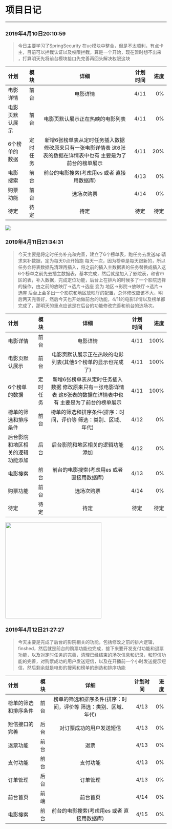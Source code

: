 # 项目日记

--- 

### 2019年4月10日20:10:59
> 今日主要学习了SpringSecurity 在uc模块中整合，但是不太顺利，有点卡主，目前可以拦截认证以及权限拦截，算是一个开始，现在暂时想不出来
，打算明天先将前台模块接口先完善再回头解决权限这块


| 计划  | 模块  | 详细 | 计划时间 | 进度 |
| :------------ |:---------------:|:---------------:|:---------------:|-----:|
| 电影详情 | 前台 | 电影详情 | 4/11 | 0% |
| 电影页默认展示 | 前台 | 电影页默认展示正在热映的电影列表 | 4/11 | 0% |
| 6个榜单的数据 | 定时任务 | 新增6张榜单表从定时任务插入数据 修改原来只有一张电影详情表 这6张表的数据在详情表中也有 主要是为了前台的榜单展示 | 4/11 | 20% |
| 电影搜索 | 前台 | 前台的电影搜索(考虑用es 或者 直接用数据库) | 4/13 | 0% |
| 购票功能 | 前台 | 选场次购票 | 4/14 | 0% |
| 待定 | 待定 | 待定 | 待定 | 待定 |

![](https://encrypted-tbn0.gstatic.com/images?q=tbn:ANd9GcTMg8zQZzTq4qfHMHn7tWuuZvRSNMlxN01gVgVzS6AmtU9bwfSkHQ)


### 2019年4月11日21:34:31
> 今天主要是将定时任务补充和完善，建立了6个榜单表，跑任务去发送api请求来补数据，定为每天0点开始跑 每天一次，因为榜单是每天跟新的，所以任务会将表数据先清理再插入，将之前的插入主数据表的任务替换成插入这6个榜单之前先去插主数据表，基本完成，然后就是加入了影院表，和省市区的表，补入数据，完成定位功能，后台上在排片的时候多了一个影院选择的操作，由之前的放映厅->选片->选座 变为 地区->影院->放映厅->选片->选座  后台上会多出一个影院和地区放映厅的配置，总体修改应该不大，明后两天完善好，然后今天也开始做前台的功能，4/11的电影详情以及榜单都完成了，那明天的重点应该是在后台的功能修改完善和前台的选场次。

| 计划  | 模块  | 详细 | 计划时间 | 进度 |
| :------------ |:---------------:|:---------------:|:---------------:|-----:|
| 电影详情 | 前台 | 电影详情 | 4/11 | 100% |
| 电影页默认展示 | 前台 | 电影页默认展示正在热映的电影列表(其他5个榜单的显示也完成了) | 4/11 | 100% |
| 6个榜单的数据 | 定时任务 | 新增6张榜单表从定时任务插入数据 修改原来只有一张电影详情表 这6张表的数据在详情表中也有 主要是为了前台的榜单展示 | 4/11 | 100% |
| 榜单的筛选和排序条件 | 前台 |榜单的筛选和排序条件(排序：时间，评价等 筛选：类别、区域、年代) | 4/12 | 0% |
| 后台影院和地区相关的逻辑功能添加 | 后台 | 后台影院和地区相关的逻辑功能添加 | 4/12 | 0% |
| 电影搜索 | 前台 | 前台的电影搜索(考虑用es 或者 直接用数据库) | 4/13 | 0% |
| 购票功能 | 前台 | 选场次购票 | 4/14 | 0% |
| 待定 | 待定 | 待定 | 待定 | 待定 |

<img src="http://wx4.sinaimg.cn/large/7280659bgy1ffyvv5vlk2j20hs0hs406.jpg" width=300 height=300/>


### 2019年4月12日21:27:27
> 今天主要是完成了后台的影院相关的功能，包括修改之前的排片逻辑，finshed，然后就是前台的购票功能也完成，接下来要开发支付功能和退票功能，以及对定时任务的完善，清理已经结束的场次信息和记录，和短信功能的完善，对购票成功的用户发送短信，以及在开播前一个小时发送提示短信，然后剩余就是电影的搜索和榜单的删选和排序功能

| 计划  | 模块  | 详细 | 计划时间 | 进度 |
| :------------ |:---------------:|:---------------:|:---------------:|-----:|
| 榜单的筛选和排序条件 | 前台 |榜单的筛选和排序条件(排序：时间，评价等 筛选：类别、区域、年代) | 4/13 | 0% |
| 短信接口的完善 | 后台 | 对订票成功的用户发送短信 | 4/13 | 0% |
| 退票功能 | 前台 | 退票 | 4/13 | 0% |
| 支付功能 | 前台 | 支付功能 | 4/13 | 0% |
| 订单管理 | 后台 | 订单管理 | 4/13 | 0% |
| 前台首页 | 前端 | 前台首页 | 4/14 | 0% |
| 电影搜索 | 前台 | 前台的电影搜索(考虑用es 或者 直接用数据库) | 4/15 | 0% |





